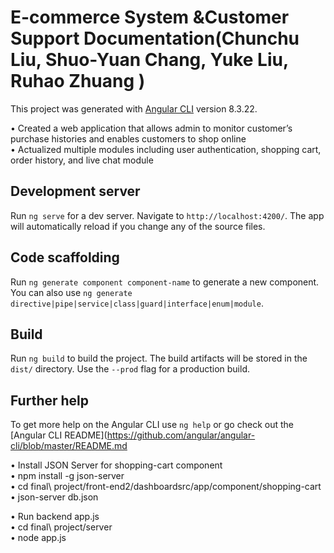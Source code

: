 #  E-commerce System &Customer Support Documentation(Chunchu Liu, Shuo-Yuan Chang, Yuke Liu, Ruhao Zhuang )

This project was generated with [Angular CLI](https://github.com/angular/angular-cli) version 8.3.22.

•	Created a web application that allows admin to monitor customer’s purchase histories and enables customers to shop online <br />
•	Actualized multiple modules including user authentication, shopping cart, order history, and live chat module <br />

## Development server

Run `ng serve` for a dev server. Navigate to `http://localhost:4200/`. The app will automatically reload if you change any of the source files.

## Code scaffolding

Run `ng generate component component-name` to generate a new component. You can also use `ng generate directive|pipe|service|class|guard|interface|enum|module`.

## Build

Run `ng build` to build the project. The build artifacts will be stored in the `dist/` directory. Use the `--prod` flag for a production build.

## Further help

To get more help on the Angular CLI use `ng help` or go check out the [Angular CLI README](https://github.com/angular/angular-cli/blob/master/README.md

• Install JSON Server for shopping-cart component <br />
• npm install -g json-server <br />
• cd final\ project/front-end2/dashboardsrc/app/component/shopping-cart <br />
• json-server db.json <br />

• Run backend app.js <br />
• cd final\ project/server <br />
• node app.js <br />





<!-- git init -->
<!-- git remote add orgin https://github.com/antonio-chang/web-front.git -->
<!-- git add --all -->
<!-- git commit -m with_new_read_me -->
<!-- git remote -v -->
<!-- git push -u orgin master -->
